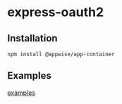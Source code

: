 # express-oauth2

## Installation

```
npm install @appwise/app-container
```

## Examples

[examples](./examples)
